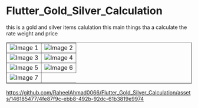 # Flutter_Gold_Silver_Calculation
this is a gold and silver items calulation this main things tha a calculate the rate weight and price 
<!DOCTYPE html>
<html>
<head>
    <title>Images in Table</title>
</head>
<body>
    <table border="1">
        <tr>
            <td><img src="https://github.com/RaheelAhmad0066/Flutter_Gold_Silver_Calculation/assets/146185477/8737d370-55ae-47ca-be28-286b6909f03e" alt="Image 1"></td>
            <td><img src="https://github.com/RaheelAhmad0066/Flutter_Gold_Silver_Calculation/assets/146185477/8e4c4d34-0ac8-4f87-8b0f-e4ff2bc3cdb6" alt="Image 2"></td>
        </tr>
        <tr>
            <td><img src="https://github.com/RaheelAhmad0066/Flutter_Gold_Silver_Calculation/assets/146185477/24fc8e6e-adb5-40f7-9216-24ef69bcf5ad" alt="Image 3"></td>
            <td><img src="https://github.com/RaheelAhmad0066/Flutter_Gold_Silver_Calculation/assets/146185477/0245ff4f-7a0d-44f3-86ce-dffc1da0ad35" alt="Image 4"></td>
        </tr>
        <tr>
            <td><img src="https://github.com/RaheelAhmad0066/Flutter_Gold_Silver_Calculation/assets/146185477/4d065228-3672-4d61-bae5-98bb5ac20f78" alt="Image 5"></td>
            <td><img src="https://github.com/RaheelAhmad0066/Flutter_Gold_Silver_Calculation/assets/146185477/9299090e-46e5-4531-802a-026ef76bf41b" alt="Image 6"></td>
        </tr>
        <tr>
            <td><img src="https://github.com/RaheelAhmad0066/Flutter_Gold_Silver_Calculation/assets/146185477/89eb1de9-a154-45b3-910d-b6e0fa5bb147" alt="Image 7"></td>
        </tr>
    </table>
</body>
</html>




https://github.com/RaheelAhmad0066/Flutter_Gold_Silver_Calculation/assets/146185477/4fe87f9c-ebb8-492b-92dc-61b3819e9974




